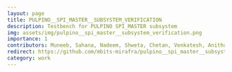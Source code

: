 ```yaml
---
layout: page
title: PULPINO__SPI_MASTER__SUBSYSTEM_VERIFICATION 
description: Testbench for PULPINO SPI_MASTER subsystem 
img: assets/img/pulpino__spi_master__subsystem_verification.png
importance: 1
contributors: Muneeb, Sahana, Nadeem, Shweta, Chetan, Venkatesh, Anitha, Sivareddy
redirect: https://github.com/mbits-mirafra/pulpino__spi_master__subsystem_verification
category: work
---
```


